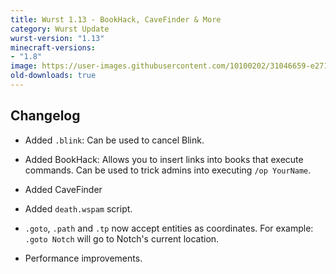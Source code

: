 ```yaml
---
title: Wurst 1.13 - BookHack, CaveFinder & More
category: Wurst Update
wurst-version: "1.13"
minecraft-versions:
- "1.8"
image: https://user-images.githubusercontent.com/10100202/31046659-e2711ace-a5fc-11e7-9e64-4f9e69e0cee6.jpg
old-downloads: true
---
```

## Changelog

- Added `.blink`: Can be used to cancel Blink.

- Added BookHack: Allows you to insert links into books that execute commands. Can be used to trick admins into executing `/op YourName`.

- Added CaveFinder

- Added `death.wspam` script.

- `.goto`, `.path` and `.tp` now accept entities as coordinates. For example: `.goto Notch` will go to Notch's current location.

- Performance improvements.
